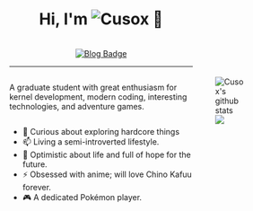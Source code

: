 <div style="display: flex; flex-direction: row; justify-content: space-around; align-items: center; padding: 20px;">
    <div style="display: flex; flex-direction: column; justify-content: space-around; padding: 20px">
        <h1 align="center">Hi, I'm <img src="https://glitch-art.vercel.app/api/simple?word=Cusox" alt="Cusox" /> 👋</h1>
        <br>
        <div align="center">
            <a href="https://blog.cusox.net" target="_blank">
                <img src="https://img.shields.io/badge/博客-Blog-orange?&style=flat-square" alt="Blog Badge"/>
            </a>
        </div>
        <hr>
        <p>A graduate student with great enthusiasm for kernel development, modern coding, interesting technologies, and adventure games.</p>
        <ul>
            <li>🔭 Curious about exploring hardcore things</li>
            <li>📫 Living a semi-introverted lifestyle.</li>
            <li>🌱 Optimistic about life and full of hope for the future.</li>
            <li>⚡ Obsessed with anime; will love Chino Kafuu forever.</li>
            <li>🎮 A dedicated Pokémon player.</li>
        </ul>
    </div>
    <div style="display: flex; flex-direction: column; justify-content: space-around; padding: 20px">
        <img src="https://github-readme-stats.vercel.app/api?username=Cusox&show_icons=true&count_private=true" alt="Cusox's github stats" />
        <img src="https://github-readme-stats.vercel.app/api/top-langs?username=Cusox&langs_count=8&layout=donut" />
    </div>
</div>
